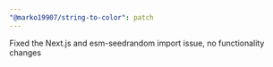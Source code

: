 ```yaml
---
"@marko19907/string-to-color": patch
---
```


Fixed the Next.js and esm-seedrandom import issue, no functionality changes
